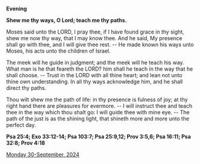 **Evening**

**Shew me thy ways, O Lord; teach me thy paths.**
 
Moses said unto the LORD, I pray thee, if I have found grace in thy sight, shew me now thy way, that I may know thee. And he said, My presence shall go with thee, and I will give thee rest. -- He made known his ways unto Moses, his acts unto the children of Israel.
 
The meek will he guide in judgment; and the meek will he teach his way. What man is he that feareth the LORD? him shall he teach in the way that he shall choose. -- Trust in the LORD with all thine heart; and lean not unto thine own understanding. In all thy ways acknowledge him, and he shall direct thy paths.
 
Thou wilt shew me the path of life: in thy presence is fulness of joy; at thy right hand there are pleasures for evermore. -- I will instruct thee and teach thee in the way which thou shalt go: I will guide thee with mine eye. -- The path of the just is as the shining light, that shineth more and more unto the perfect day.  

**Psa 25:4; Exo 33:12-14; Psa 103:7; Psa 25:9,12; Prov 3:5,6; Psa 16:11; Psa 32:8; Prov 4:18**

[Monday 30-September, 2024](https://t.me/daily_light)
